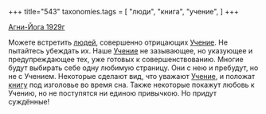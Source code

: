 +++
title="543"
taxonomies.tags = [
 "люди",
 "книга",
 "учение",
]
+++

[Агни-Йога 1929г](/agni/1929)

Можете встретить [людей](/tags/люди), совершенно отрицающих [Учение](/tags/учение). Не пытайтесь убеждать их. Наше [Учение](/tags/учение) не зазывающее, но указующее и предупреждающее тех, уже готовых к совершенствованию. Многие будут выбирать себе одну любимую страницу. Они с нею и пребудут, но не с Учением. Некоторые сделают вид, что уважают [Учение](/tags/учение), и положат [книгу](/tags/книга) под изголовье во время сна. Также некоторые покажут любовь к Учению, но не поступятся ни единою привычкою. Но придут суждённые!